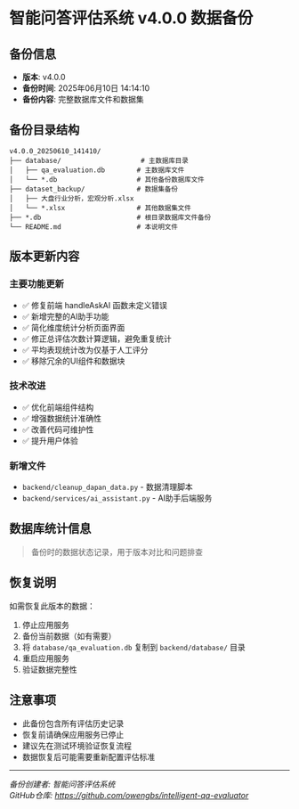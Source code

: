 # 智能问答评估系统 v4.0.0 数据备份

## 备份信息
- **版本**: v4.0.0
- **备份时间**: 2025年06月10日 14:14:10
- **备份内容**: 完整数据库文件和数据集

## 备份目录结构
```
v4.0.0_20250610_141410/
├── database/                    # 主数据库目录
│   ├── qa_evaluation.db        # 主数据库文件
│   └── *.db                    # 其他备份数据库文件
├── dataset_backup/             # 数据集备份
│   ├── 大盘行业分析，宏观分析.xlsx
│   └── *.xlsx                  # 其他数据集文件
├── *.db                        # 根目录数据库文件备份
└── README.md                   # 本说明文件
```

## 版本更新内容
### 主要功能更新
- ✅ 修复前端 handleAskAI 函数未定义错误
- ✅ 新增完整的AI助手功能
- ✅ 简化维度统计分析页面界面
- ✅ 修正总评估次数计算逻辑，避免重复统计
- ✅ 平均表现统计改为仅基于人工评分
- ✅ 移除冗余的UI组件和数据块

### 技术改进
- ✅ 优化前端组件结构
- ✅ 增强数据统计准确性
- ✅ 改善代码可维护性
- ✅ 提升用户体验

### 新增文件
- `backend/cleanup_dapan_data.py` - 数据清理脚本
- `backend/services/ai_assistant.py` - AI助手后端服务

## 数据库统计信息
> 备份时的数据状态记录，用于版本对比和问题排查

## 恢复说明
如需恢复此版本的数据：
1. 停止应用服务
2. 备份当前数据（如有需要）
3. 将 `database/qa_evaluation.db` 复制到 `backend/database/` 目录
4. 重启应用服务
5. 验证数据完整性

## 注意事项
- 此备份包含所有评估历史记录
- 恢复前请确保应用服务已停止
- 建议先在测试环境验证恢复流程
- 数据恢复后可能需要重新配置评估标准

---
*备份创建者: 智能问答评估系统*  
*GitHub仓库: https://github.com/owengbs/intelligent-qa-evaluator* 
